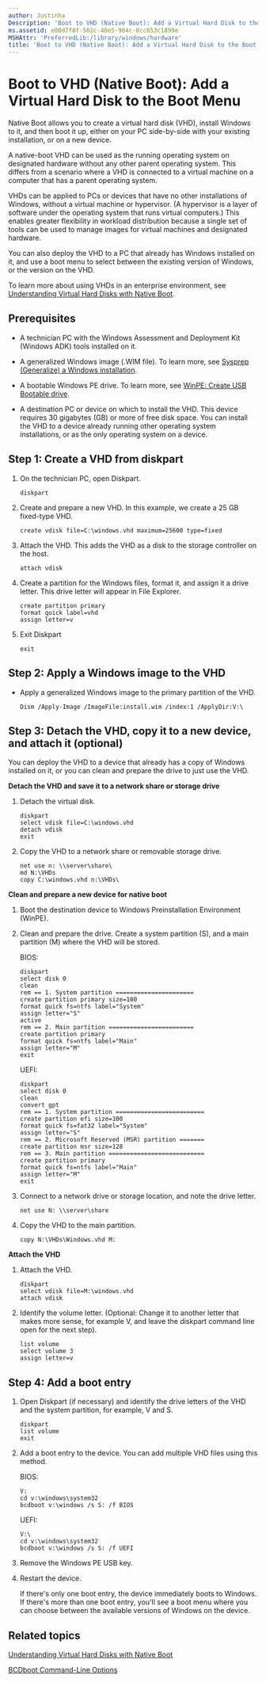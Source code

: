 ```yaml
---
author: Justinha
Description: 'Boot to VHD (Native Boot): Add a Virtual Hard Disk to the Boot Menu'
ms.assetid: e00d7f8f-502c-40e5-904c-8cc653c1899e
MSHAttr: 'PreferredLib:/library/windows/hardware'
title: 'Boot to VHD (Native Boot): Add a Virtual Hard Disk to the Boot Menu'
---
```


# Boot to VHD (Native Boot): Add a Virtual Hard Disk to the Boot Menu


Native Boot allows you to create a virtual hard disk (VHD), install Windows to it, and then boot it up, either on your PC side-by-side with your existing installation, or on a new device.

A native-boot VHD can be used as the running operating system on designated hardware without any other parent operating system. This differs from a scenario where a VHD is connected to a virtual machine on a computer that has a parent operating system.

VHDs can be applied to PCs or devices that have no other installations of Windows, without a virtual machine or hypervisor. (A hypervisor is a layer of software under the operating system that runs virtual computers.) This enables greater flexibility in workload distribution because a single set of tools can be used to manage images for virtual machines and designated hardware.

You can also deploy the VHD to a PC that already has Windows installed on it, and use a boot menu to select between the existing version of Windows, or the version on the VHD.

To learn more about using VHDs in an enterprise environment, see [Understanding Virtual Hard Disks with Native Boot](understanding-virtual-hard-disks-with-native-boot.md).

## <span id="Prerequisites"></span><span id="prerequisites"></span><span id="PREREQUISITES"></span>Prerequisites


-   A technician PC with the Windows Assessment and Deployment Kit (Windows ADK) tools installed on it.

-   A generalized Windows image (.WIM file). To learn more, see [Sysprep (Generalize) a Windows installation](sysprep--generalize--a-windows-installation.md).

-   A bootable Windows PE drive. To learn more, see [WinPE: Create USB Bootable drive](winpe-create-usb-bootable-drive.md).

-   A destination PC or device on which to install the VHD. This device requires 30 gigabytes (GB) or more of free disk space. You can install the VHD to a device already running other operating system installations, or as the only operating system on a device.

## <span id="Step_1__Create_a_VHD_from_diskpart"></span><span id="step_1__create_a_vhd_from_diskpart"></span><span id="STEP_1__CREATE_A_VHD_FROM_DISKPART"></span>Step 1: Create a VHD from diskpart


1.  On the technician PC, open Diskpart.

    ``` syntax
    diskpart
    ```

2.  Create and prepare a new VHD. In this example, we create a 25 GB fixed-type VHD.

    ``` syntax
    create vdisk file=C:\windows.vhd maximum=25600 type=fixed
    ```

3.  Attach the VHD. This adds the VHD as a disk to the storage controller on the host.

    ``` syntax
    attach vdisk
    ```

4.  Create a partition for the Windows files, format it, and assign it a drive letter. This drive letter will appear in File Explorer.

    ``` syntax
    create partition primary
    format quick label=vhd
    assign letter=v
    ```

5.  Exit Diskpart

    ``` syntax
    exit
    ```

## <span id="Step_2__Apply_a_Windows_image_to_the_VHD"></span><span id="step_2__apply_a_windows_image_to_the_vhd"></span><span id="STEP_2__APPLY_A_WINDOWS_IMAGE_TO_THE_VHD"></span>Step 2: Apply a Windows image to the VHD


-   Apply a generalized Windows image to the primary partition of the VHD.

    ``` syntax
    Dism /Apply-Image /ImageFile:install.wim /index:1 /ApplyDir:V:\
    ```

## <span id="Step_3__Detach_the_VHD__copy_it_to_a_new_device__and_attach_it__optional_"></span><span id="step_3__detach_the_vhd__copy_it_to_a_new_device__and_attach_it__optional_"></span><span id="STEP_3__DETACH_THE_VHD__COPY_IT_TO_A_NEW_DEVICE__AND_ATTACH_IT__OPTIONAL_"></span>Step 3: Detach the VHD, copy it to a new device, and attach it (optional)


You can deploy the VHD to a device that already has a copy of Windows installed on it, or you can clean and prepare the drive to just use the VHD.

**Detach the VHD and save it to a network share or storage drive**

1.  Detach the virtual disk.

    ``` syntax
    diskpart
    select vdisk file=C:\windows.vhd
    detach vdisk
    exit
    ```

2.  Copy the VHD to a network share or removable storage drive.

    ``` syntax
    net use n: \\server\share\
    md N:\VHDs
    copy C:\windows.vhd n:\VHDs\
    ```

**Clean and prepare a new device for native boot**

1.  Boot the destination device to Windows Preinstallation Environment (WinPE).
2.  Clean and prepare the drive. Create a system partition (S), and a main partition (M) where the VHD will be stored.

    BIOS:

    ``` syntax
    diskpart
    select disk 0
    clean
    rem == 1. System partition ======================
    create partition primary size=100
    format quick fs=ntfs label="System"
    assign letter="S"
    active
    rem == 2. Main partition ========================
    create partition primary
    format quick fs=ntfs label="Main"
    assign letter="M"
    exit
    ```

    UEFI:

    ``` syntax
    diskpart
    select disk 0
    clean
    convert gpt
    rem == 1. System partition =========================
    create partition efi size=100
    format quick fs=fat32 label="System"
    assign letter="S"
    rem == 2. Microsoft Reserved (MSR) partition =======
    create partition msr size=128
    rem == 3. Main partition ===========================
    create partition primary 
    format quick fs=ntfs label="Main"
    assign letter="M"
    exit
    ```

3.  Connect to a network drive or storage location, and note the drive letter.

    ``` syntax
    net use N: \\server\share
    ```

4.  Copy the VHD to the main partition.

    ``` syntax
    copy N:\VHDs\Windows.vhd M:
    ```

**Attach the VHD**

1.  Attach the VHD.

    ``` syntax
    diskpart
    select vdisk file=M:\windows.vhd
    attach vdisk
    ```

2.  Identify the volume letter. (Optional: Change it to another letter that makes more sense, for example V, and leave the diskpart command line open for the next step).

    ``` syntax
    list volume
    select volume 3
    assign letter=v
    ```

## <span id="Step_4__Add_a_boot_entry"></span><span id="step_4__add_a_boot_entry"></span><span id="STEP_4__ADD_A_BOOT_ENTRY"></span>Step 4: Add a boot entry


1.  Open Diskpart (if necessary) and identify the drive letters of the VHD and the system partition, for example, V and S.

    ``` syntax
    diskpart
    list volume
    exit
    ```

2.  Add a boot entry to the device. You can add multiple VHD files using this method.

    BIOS:

    ``` syntax
    V:
    cd v:\windows\system32
    bcdboot v:\windows /s S: /f BIOS
    ```

    UEFI:

    ``` syntax
    V:\
    cd v:\windows\system32
    bcdboot v:\windows /s S: /f UEFI
    ```

3.  Remove the Windows PE USB key.

4.  Restart the device.

    If there's only one boot entry, the device immediately boots to Windows. If there's more than one boot entry, you'll see a boot menu where you can choose between the available versions of Windows on the device.

## <span id="related_topics"></span>Related topics


[Understanding Virtual Hard Disks with Native Boot](understanding-virtual-hard-disks-with-native-boot.md)

[BCDboot Command-Line Options](bcdboot-command-line-options-techref-di.md)

 

 






